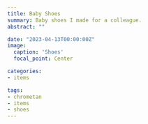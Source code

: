 ```yaml
---
title: Baby Shoes
summary: Baby shoes I made for a colleague. 
abstract: ""

date: "2023-04-13T00:00:00Z"
image:
  caption: 'Shoes'
  focal_point: Center

categories:
- items

tags:
- chrometan
- items
- shoes
---
```


